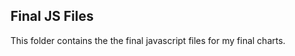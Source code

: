 <h2>Final JS Files</h2> 



<p>This folder contains the the final javascript files for my final charts.
</p>